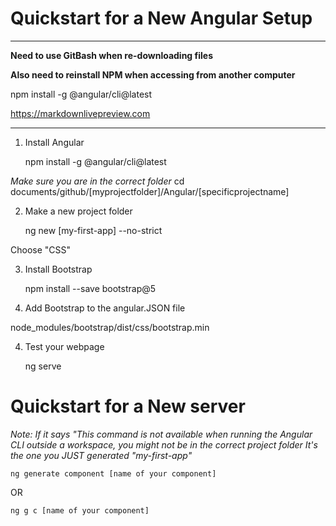 # Quickstart for a New Angular Setup

**************************************************
**Need to use GitBash when re-downloading files**

**Also need to reinstall NPM when accessing from another computer**

npm install -g @angular/cli@latest

https://markdownlivepreview.com

**************************************************

1. Install Angular

    npm install -g @angular/cli@latest

*Make sure you are in the correct folder*
cd documents/github/[myprojectfolder]/Angular/[specificprojectname]

2. Make a new project folder

    ng new [my-first-app] --no-strict

Choose "CSS"

3. Install Bootstrap

    npm install --save bootstrap@5

4. Add Bootstrap to the angular.JSON file

node_modules/bootstrap/dist/css/bootstrap.min

4. Test your webpage

    ng serve

# Quickstart for a New server

*Note: If it says "This command is not available when running the Angular CLI outside a workspace, you might not be in the correct project folder*
*It's the one you JUST generated "my-first-app"*

    ng generate component [name of your component]

OR

    ng g c [name of your component]